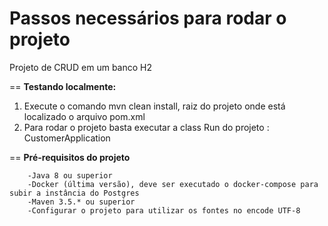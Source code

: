 # Passos necessários para rodar o projeto

Projeto de CRUD em um banco H2

== **Testando localmente:**

1. Execute o comando mvn clean install, raiz do projeto onde está localizado o arquivo pom.xml
2. Para rodar o projeto basta executar a class Run do projeto : CustomerApplication

== **Pré-requisitos do projeto**

        -Java 8 ou superior
        -Docker (última versão), deve ser executado o docker-compose para subir a instância do Postgres
        -Maven 3.5.* ou superior
        -Configurar o projeto para utilizar os fontes no encode UTF-8

